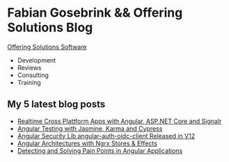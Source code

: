 # Fabian Gosebrink && Offering Solutions Blog

[Offering Solutions Software](https://offering.solutions)

- Development
- Reviews
- Consulting
- Training

## My 5 latest blog posts

<!-- BLOG-POST-LIST:START -->
- [Realtime Cross Plattform Apps with Angular, ASP.NET Core and Signalr](https://offering.solutions/talks/realtime-cross-plattform-apps-with-angular-asp-net-core-and-signalr-68/)
- [Angular Testing with Jasmine, Karma and Cypress](https://offering.solutions/talks/angular-testing-with-jasmine-karma-and-cypress-67/)
- [Angular Security Lib angular-auth-oidc-client Released in V12](https://offering.solutions/blog/articles/2021/07/11/angular-security-lib-angular-auth-oidc-client-released-in-v12/)
- [Angular Architectures with Ngrx Stores & Effects](https://offering.solutions/talks/angular-architectures-with-ngrx-stores-effects-66/)
- [Detecting and Solving Pain Points in Angular Applications](https://offering.solutions/talks/detecting-and-solving-pain-points-in-angular-applications-65/)
<!-- BLOG-POST-LIST:END -->

